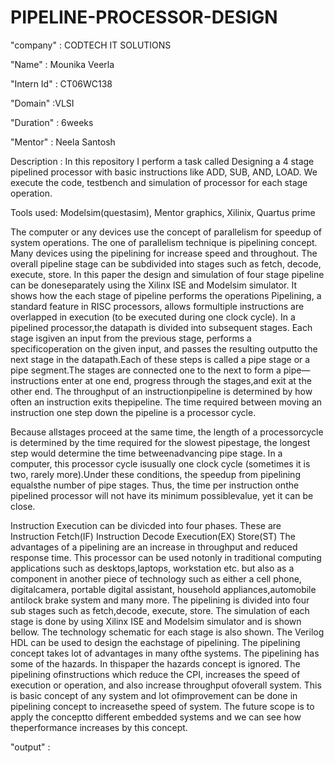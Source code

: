 # PIPELINE-PROCESSOR-DESIGN

"company" : CODTECH IT SOLUTIONS

"Name" : Mounika Veerla

"Intern Id" : CT06WC138

"Domain" :VLSI

"Duration" : 6weeks

"Mentor" : Neela Santosh

Description : In this repository I perform a task called Designing a 4 stage pipelined processor with basic instructions like ADD, SUB, AND, LOAD. We execute the code, testbench and simulation of processor for each stage operation.

Tools used: Modelsim(questasim), Mentor graphics, Xilinix, Quartus prime

The computer or any devices use the concept of parallelism for speedup of system operations. The one of parallelism technique is pipelining concept. Many devices using the pipelining for increase speed and throughout. The overall pipeline stage can be subdivided into stages such as fetch, decode, execute, store. In this paper the design and simulation of four stage pipeline can be doneseparately using the Xilinx ISE and Modelsim simulator. It shows how the each stage of pipeline performs the operations Pipelining, a standard feature in RISC processors, allows formultiple instructions are overlapped in execution (to be
executed during one clock cycle). In a pipelined processor,the datapath is divided into subsequent stages. Each stage isgiven an input from the previous stage, performs a specificoperation on the given input, and passes the resulting outputto the next stage in the datapath.Each of these steps is called a pipe stage or a pipe segment.The stages are connected one to the next to form a pipe—instructions enter at one end, progress through the stages,and exit at the other end. The throughput of an instructionpipeline is determined by how often an instruction exits thepipeline. The time required between moving an instruction
one step down the pipeline is a processor cycle.

Because allstages proceed at the same time, the length of a processorcycle is determined by the time required for the slowest pipestage, the longest step would determine the time betweenadvancing pipe stage. In a computer, this processor cycle isusually one clock cycle (sometimes it is two, rarely more).Under these conditions, the speedup from pipelining equalsthe number of pipe stages. Thus, the time per instruction onthe pipelined processor will not have its minimum possiblevalue, yet it can be close.

Instruction Execution can be divicded into four phases. These are
 Instruction Fetch(IF)
 Instruction Decode
 Execution(EX)
 Store(ST)
 The advantages of a pipelining are an increase in throughput and reduced response time. This processor can be used notonly in traditional computing applications such as desktops,laptops, workstation etc. but also as a component in another piece of technology such as either a cell phone, digitalcamera, portable digital assistant, household appliances,automobile antilock brake system and many more.
 The pipelining is divided into four sub stages such as fetch,decode, execute, store. The simulation of each stage is done by using Xilinx ISE and Modelsim simulator and is shown bellow. The technology schematic for each stage is also shown. The Verilog HDL can be used to design the eachstage of pipelining.
 The pipelining concept takes lot of advantages in many ofthe systems. The pipelining has some of the hazards. In thispaper the hazards concept is ignored. The pipelining ofinstructions which reduce the CPI, increases the speed of execution or operation, and also increase throughput ofoverall system. This is basic concept of any system and lot ofimprovement can be done in pipelining concept to increasethe speed of system. The future scope is to apply the conceptto different embedded systems and we can see how theperformance increases by this concept.

 "output" :

 
